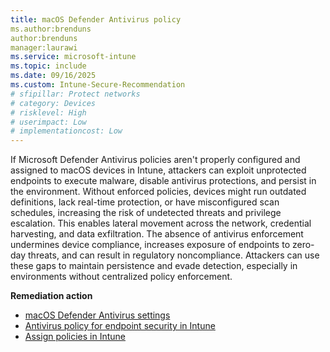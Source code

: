 ```yaml
---
title: macOS Defender Antivirus policy
ms.author:brenduns
author:brenduns
manager:laurawi
ms.service: microsoft-intune
ms.topic: include
ms.date: 09/16/2025
ms.custom: Intune-Secure-Recommendation
# sfipillar: Protect networks
# category: Devices
# risklevel: High
# userimpact: Low
# implementationcost: Low
---
```

If Microsoft Defender Antivirus policies aren't properly configured and assigned to macOS devices in Intune, attackers can exploit unprotected endpoints to execute malware, disable antivirus protections, and persist in the environment. Without enforced policies, devices might run outdated definitions, lack real-time protection, or have misconfigured scan schedules, increasing the risk of undetected threats and privilege escalation. This enables lateral movement across the network, credential harvesting, and data exfiltration. The absence of antivirus enforcement undermines device compliance, increases exposure of endpoints to zero-day threats, and can result in regulatory noncompliance. Attackers can use these gaps to maintain persistence and evade detection, especially in environments without centralized policy enforcement.

**Remediation action**

- [macOS Defender Antivirus settings](/intune/intune-service/protect/antivirus-microsoft-defender-settings-macos)
- [Antivirus policy for endpoint security in Intune](/intune/intune-service/protect/endpoint-security-antivirus-policy)
- [Assign policies in Intune](/intune/intune-service/configuration/device-profile-assign)